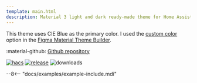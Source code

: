 ```yaml
---
template: main.html
description: Material 3 light and dark ready-made theme for Home Assistant. Example C09 is based on Blue as the primary color. Check the screenshots and theme config!
---
```


This theme uses CIE Blue as the primary color. I used the [custom color][picking-the-hue] option in the [Figma Material Theme Builder][create-material3-theme].

:material-github: [Github repository][m3-theme-github-url]

[![hacs][hacs-badge]][hacs-url]
[![release][release-badge]][release-url]
![downloads][downloads-badge]

--8<-- "docs/examples/example-include.mdi"

<!-- Image references -->

[AmoebeLabs Material 3 Theme Palettes]: ../assets/screenshots/m3-theme-c09-palettes.png
[AmoebeLabs Material 3 Theme Surfaces]: ../assets/screenshots/m3-theme-c09-surfaces.png
[AmoebeLabs Material 3 Theme Light]: ../assets/screenshots/m3-theme-c09-light.png
[AmoebeLabs Material 3 Theme Dark]: ../assets/screenshots/m3-theme-c09-dark.png

[AmoebeLabs Material 3 Theme Example Light]: ../assets/screenshots/m3-example-c09-light.png
[AmoebeLabs Material 3 Theme Example Dark]: ../assets/screenshots/m3-example-c09-dark.png

<!-- External references -->

[sak-example-12-url]: https://swiss-army-knife.docs.amoebelabs.com/examples/example-12/
[m3-theme-github-url]: https://github.com/AmoebeLabs/HA-Theme_M3-c09-blue
[home-assistant]: https://www.home-assistant.io/
[home-assitant-theme-docs]: https://www.home-assistant.io/integrations/frontend/#defining-themes
[hacs]: https://hacs.xyz
[release-url]: https://github.com/AmoebeLabs/HA-Theme_M3-c09-blue/releases
[sak-docs-url]: https://swiss-army-knife.docs.amoebelabs.com/

<!-- Badge references -->

[hacs-url]: https://github.com/hacs/default
[hacs-badge]: https://img.shields.io/badge/HACS-Default-41BDF5.svg?style=for-the-badge&logo=homeassistantcommunitystore
[release-badge]: https://img.shields.io/github/v/release/AmoebeLabs/HA-Theme_M3-c09-blue?style=for-the-badge&logo=github
[downloads-badge]: https://img.shields.io/github/downloads/AmoebeLabs/HA-Theme_M3-c09-blue/total?style=for-the-badge&logo=github

<!-- Internal references -->

[create-material3-theme]: ../design/create-material3-theme.md
[picking-the-hue]: ../basics/m3-analysis-hue-picker.md
